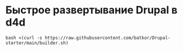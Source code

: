 # Быстрое развертывание Drupal в d4d
```bash <(curl -s https://raw.githubusercontent.com/batkor/Drupal-starter/main/builder.sh)```

